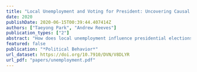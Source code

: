 ```yaml
---
title: "Local Unemployment and Voting for President: Uncovering Causal Mechanisms"
date: 2020
publishDate: 2020-06-15T00:39:44.407414Z
authors: ["Taeyong Park", "Andrew Reeves"]
publication_types: ["2"]
abstract: "How does local unemployment influence presidential elections? Some argue that, for voters, the state of the local economy is an afterthought to that of the national economy. On the other hand, those who argue that local unemployment matters fall into two camps. Recent research finds that local unemployment is a reputation issue that benefits Democratic candidates because voters believe they are the party best equipped to deal with the issue. Alternatively, others have posited that the local economy provides voters with information for evaluating the governing party’s job performance. This view holds that the incumbent party, Democrat or Republican, will be punished when local unemployment is high. In this article, we investigate these distinct mechanisms jointly. In an individual-level mediation analysis of the 2008, 2012, and 2016 presidential elections, we present evidence that both mech- anisms are at work. Rising local unemployment bolsters support for Democratic presidential candidates, but, through its influence on views of the national economy, drives down support for the incumbent, Democrat or Republican."
featured: false
publication: "*Political Behavior*"
url_dataset: https://doi.org/10.7910/DVN/V8DLYR
url_pdf: "papers/unemployment.pdf"
---
```


